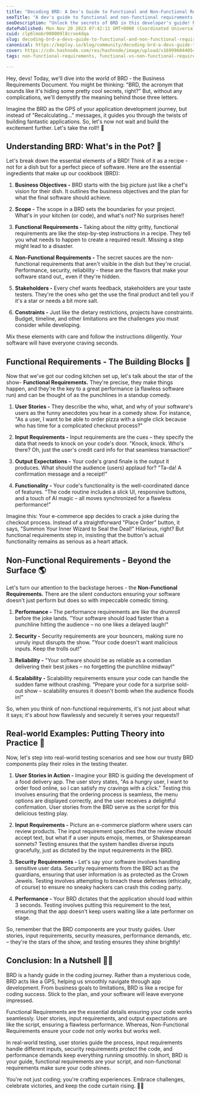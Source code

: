 ```yaml
---
title: "Decoding BRD: A Dev's Guide to Functional and Non-Functional Requirements in Testing"
seoTitle: "A dev's guide to functional and non-functional requirements in testing"
seoDescription: "Unlock the secrets of BRD in this developer's guide! Navigate coding challenges with humor, from user stories to real-world testing."
datePublished: Mon Nov 20 2023 07:42:11 GMT+0000 (Coordinated Universal Time)
cuid: clp6lmobr000009l8crxe4dqa
slug: decoding-brd-a-devs-guide-to-functional-and-non-functional-requirements-in-testing
canonical: https://keploy.io/blog/community/decoding-brd-a-devs-guide-to-functional-and-non-functional-requirements-in-testing
cover: https://cdn.hashnode.com/res/hashnode/image/upload/v1699960440547/eaa2ba4d-8625-44c8-a33b-e59322eb0058.png
tags: non-functional-requirements, functional-vs-non-functional-requirements, business-requirement-document, functional-requirement

---
```


Hey, devs! Today, we'll dive into the world of BRD - the Business Requirements Document. You might be thinking: "BRD, the acronym that sounds like it's hiding some pretty cool secrets, right?" But, without any complications, we'll demystify the meaning behind those three letters.

Imagine the BRD as the GPS of your application development journey, but instead of "Recalculating..." messages, it guides you through the twists of building fantastic applications. So, let's now not wait and build the excitement further. Let's take the roll!! 🚀

## Understanding BRD: What's in the Pot? 🍯

Let's break down the essential elements of a BRD! Think of it as a recipe - not for a dish but for a perfect piece of software. Here are the essential ingredients that make up our cookbook (BRD):

1. **Business Objectives -** BRD starts with the big picture just like a chef's vision for their dish. It outlines the business objectives and the plan for what the final software should achieve.
    
2. **Scope -** The scope in a BRD sets the boundaries for your project. What's in your kitchen (or code), and what's not? No surprises here!!
    
3. **Functional Requirements -** Taking about the nitty gritty, functional requirements are like the step-by-step instructions in a recipe. They tell you what needs to happen to create a required result. Missing a step might lead to a disaster.
    
4. **Non-Functional Requirements -** The secret sauces are the non-functional requirements that aren't visible in the dish but they're crucial. Performance, security, reliability - these are the flavors that make your software stand out,, even if they're hidden.
    
5. **Stakeholders -** Every chef wants feedback, stakeholders are your taste testers. They're the ones who get the use the final product and tell you if it's a star or needs a bit more salt.
    
6. **Constraints -** Just like the dietary restrictions, projects have constraints. Budget, timeline, and other limitations are the challenges you must consider while developing.
    

Mix these elements with care and follow the instructions diligently. Your software will have everyone craving seconds.

## Functional Requirements - The Building Blocks 🧱

Now that we've got our coding kitchen set up, let's talk about the star of the show- **Functional Requirements.** They're precise, they make things happen, and they're the key to a great performance (a flawless software run) and can be thought of as the punchlines in a standup comedy.

1. **User Stories -** They describe the who, what, and why of your software's users as the funny anecdotes you hear in a comedy show. For instance, "As a user, I want to be able to order pizza with a single click because who has time for a complicated checkout process?"
    
2. **Input Requirements -** Input requirements are the cues – they specify the data that needs to knock on your code's door. "Knock, knock. Who's there? Oh, just the user's credit card info for that seamless transaction!"
    
3. **Output Expectations -** Your code's grand finale is the output it produces. What should the audience (users) applaud for? "Ta-da! A confirmation message and a receipt!"
    
4. **Functionality -** Your code's functionality is the well-coordinated dance of features. "The code routine includes a slick UI, responsive buttons, and a touch of AI magic – all moves synchronized for a flawless performance!"
    

Imagine this: Your e-commerce app decides to crack a joke during the checkout process. Instead of a straightforward "Place Order" button, it says, "Summon Your Inner Wizard to Seal the Deal!" Hilarious, right? But functional requirements step in, insisting that the button's actual functionality remains as serious as a heart attack.

## **Non-Functional Requirements - Beyond the Surface** 🌎

Let's turn our attention to the backstage heroes - the **Non-Functional Requirements.** There are the silent conductors ensuring your software doesn't just perform but does so with impeccable comedic timing.

1. **Performance -** The performance requirements are like the drumroll before the joke lands. "Your software should load faster than a punchline hitting the audience – no one likes a delayed laugh!"
    
2. **Security -** Security requirements are your bouncers, making sure no unruly input disrupts the show. "Your code doesn't want malicious inputs. Keep the trolls out!"
    
3. **Reliability -** "Your software should be as reliable as a comedian delivering their best jokes – no forgetting the punchline midway!"
    
4. **Scalability -** Scalability requirements ensure your code can handle the sudden fame without crashing. "Prepare your code for a surprise sold-out show – scalability ensures it doesn't bomb when the audience floods in!"
    

So, when you think of non-functional requirements, it's not just about what it says; it's about how flawlessly and securely it serves your requests!!

## **Real-world Examples: Putting Theory into Practice** 📖

Now, let's step into real-world testing scenarios and see how our trusty BRD components play their roles in the testing theater.

1. **User Stories in Action -** Imagine your BRD is guiding the development of a food delivery app. The user story states, "As a hungry user, I want to order food online, so I can satisfy my cravings with a click." Testing this involves ensuring that the ordering process is seamless, the menu options are displayed correctly, and the user receives a delightful confirmation. User stories from the BRD serve as the script for this delicious testing play.
    
2. **Input Requirements -** Picture an e-commerce platform where users can review products. The input requirement specifies that the review should accept text, but what if a user inputs emojis, memes, or Shakespearean sonnets? Testing ensures that the system handles diverse inputs gracefully, just as dictated by the input requirements in the BRD.
    
3. **Security Requirements -** Let's say your software involves handling sensitive user data. Security requirements from the BRD act as the guardians, ensuring that user information is as protected as the Crown Jewels. Testing involves attempting to breach these defenses (ethically, of course) to ensure no sneaky hackers can crash this coding party.
    
4. **Performance -** Your BRD dictates that the application should load within 3 seconds. Testing involves putting this requirement to the test, ensuring that the app doesn't keep users waiting like a late performer on stage.
    

So, remember that the BRD components are your trusty guides. User stories, input requirements, security measures, performance demands, etc. – they're the stars of the show, and testing ensures they shine brightly!

## Conclusion: In a Nutshell 👍🏻

BRD is a handy guide in the coding journey. Rather than a mysterious code, BRD acts like a GPS, helping us smoothly navigate through app development. From business goals to limitations, BRD is like a recipe for coding success. Stick to the plan, and your software will leave everyone impressed.

Functional Requirements are the essential details ensuring your code works seamlessly. User stories, input requirements, and output expectations are like the script, ensuring a flawless performance. Whereas, Non-Functional Requirements ensure your code not only works but works well.

In real-world testing, user stories guide the process, input requirements handle different inputs, security requirements protect the code, and performance demands keep everything running smoothly. In short, BRD is your guide, functional requirements are your script, and non-functional requirements make sure your code shines.

You're not just coding; you're crafting experiences. Embrace challenges, celebrate victories, and keep the code curtain rising. 🚀🎉